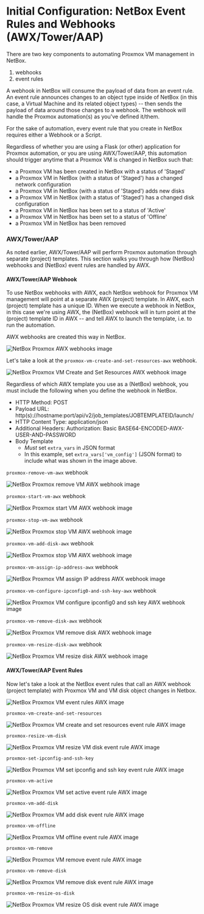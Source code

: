 # Initial Configuration: NetBox Event Rules and Webhooks (AWX/Tower/AAP)

There are two key components to automating Proxmox VM management in NetBox.

1. webhooks
2. event rules

A webhook in NetBox will consume the payload of data from an event rule.  An event rule announces changes to an object type inside of NetBox (in this case, a Virtual Machine and its related object types) -- then sends the payload of data around those changes to a webhook.  The webhook will handle the Proxmox automation(s) as you've defined it/them.

For the sake of automation, every event rule that you create in NetBox requires either a Webhook or a Script.

Regardless of whether you are using a Flask (or other) application for Proxmox automation, or you are using AWX/Tower/AAP, this automation should trigger anytime that a Proxmox VM is changed in NetBox such that:

- a Proxmox VM has been created in NetBox with a status of 'Staged'
- a Proxmox VM in NetBox (with a status of 'Staged') has a changed network configuration
- a Proxmox VM in NetBox (with a status of 'Staged') adds new disks
- a Proxmox VM in NetBox (with a status of 'Staged') has a changed disk configuration
- a Proxmox VM in NetBox has been set to a status of 'Active'
- a Proxmox VM in NetBox has been set to a status of 'Offline'
- a Proxmox VM in NetBox has been removed


### AWX/Tower/AAP

As noted earlier, AWX/Tower/AAP will perform Proxmox automation through separate (project) templates.  This section walks you through how (NetBox) webhooks and (NetBox) event rules are handled by AWX.

#### AWX/Tower/AAP Webhook

To use NetBox webhooks with AWX, each NetBox webhook for Proxmox VM management will point at a separate AWX (project) template.  In AWX, each (project) template has a unique ID.  When we execute a webhook in NetBox, in this case we're using AWX, the (NetBox) webhook will in turn point at the (project) template ID in AWX -- and tell AWX to launch the template, i.e. to run the automation.

AWX webhooks are created this way in NetBox.

![NetBox Proxmox AWX webhooks image](./images/netbox-awx-webhooks.png)

Let's take a look at the `proxmox-vm-create-and-set-resources-awx` webhook.

![NetBox Proxmox VM Create and Set Resources AWX webhook image](./images/netbox-proxmox-vm-create-and-set-resources-awx-webhook.png)

Regardless of which AWX template you use as a (NetBox) webhook, you must include the following when you define the webhook in NetBox.

- HTTP Method: POST
- Payload URL: http(s)://hostname:port/api/v2/job_templates/JOBTEMPLATEID/launch/
- HTTP Content Type: application/json
- Additional Headers: Authorization: Basic BASE64-ENCODED-AWX-USER-AND-PASSWORD
- Body Template
  - *Must* set `extra_vars` in JSON format
  - In this example, set `extra_vars['vm_config']` (JSON format) to include what was shown in the image above.

`proxmox-remove-vm-awx` webhook

![NetBox Proxmox remove VM AWX webhook image](./images/proxmox-remove-vm-awx.png)

`proxmox-start-vm-awx` webhook

![NetBox Proxmox start VM AWX webhook image](./images/proxmox-start-vm-awx.png)

`proxmox-stop-vm-awx` webhook

![NetBox Proxmox stop VM AWX webhook image](./images/proxmox-stop-vm-awx.png)

`proxmox-vm-add-disk-awx` webhook

![NetBox Proxmox stop VM AWX webhook image](./images/proxmox-vm-add-disk-awx.png)

`proxmox-vm-assign-ip-address-awx` webhook

![NetBox Proxmox VM assign IP address AWX webhook image](./images/proxmox-vm-assign-ip-address-awx.png)

`proxmox-vm-configure-ipconfig0-and-ssh-key-awx` webhook

![NetBox Proxmox VM configure ipconfig0 and ssh key AWX webhook image](./images/proxmox-vm-configure-ipconfig0-and-ssh-key-awx.png)

`proxmox-vm-remove-disk-awx` webhook

![NetBox Proxmox VM remove disk AWX webhook image](./images/proxmox-vm-remove-disk-awx.png)

`proxmox-vm-resize-disk-awx` webhook

![NetBox Proxmox VM resize disk AWX webhook image](./images/proxmox-vm-resize-disk-awx.png)


#### AWX/Tower/AAP Event Rules

Now let's take a look at the NetBox event rules that call an AWX webhook (project template) with Proxmox VM and VM disk object changes in Netbox.

![NetBox Proxmox VM event rules AWX image](./images/netbox-proxmox-event-rules-awx.png)

`proxmox-vm-create-and-set-resources`

![NetBox Proxmox VM create and set resources event rule AWX image](./images/proxmox-vm-create-and-set-resources-awx-event-rule.png)

`proxmox-resize-vm-disk`

![NetBox Proxmox VM resize VM disk event rule AWX image](./images/proxmox-resize-vm-disk-awx-event-rule.png)

`proxmox-set-ipconfig-and-ssh-key`

![NetBox Proxmox VM set ipconfig and ssh key event rule AWX image](./images/proxmox-set-ip-config-and-ssh-key-awx-event-rule.png)

`proxmox-vm-active`

![NetBox Proxmox VM set active event rule AWX image](./images/proxmox-vm-active-awx-event-rule.png)

`proxmox-vm-add-disk`

![NetBox Proxmox VM add disk event rule AWX image](./images/proxmox-vm-add-disk-awx-event-rule.png)

`proxmox-vm-offline`

![NetBox Proxmox VM offline event rule AWX image](./images/proxmox-vm-offline-awx-event-rule.png)

`proxmox-vm-remove`

![NetBox Proxmox VM remove event rule AWX image](./images/proxmox-vm-remove-awx-event-rule.png)

`proxmox-vm-remove-disk`

![NetBox Proxmox VM remove disk event rule AWX image](./images/proxmox-vm-remove-disk-awx-event-rule.png)

`proxmox-vm-resize-os-disk`

![NetBox Proxmox VM resize OS disk event rule AWX image](./images/proxmox-vm-resize-os-disk-awx-event-rule.png)

